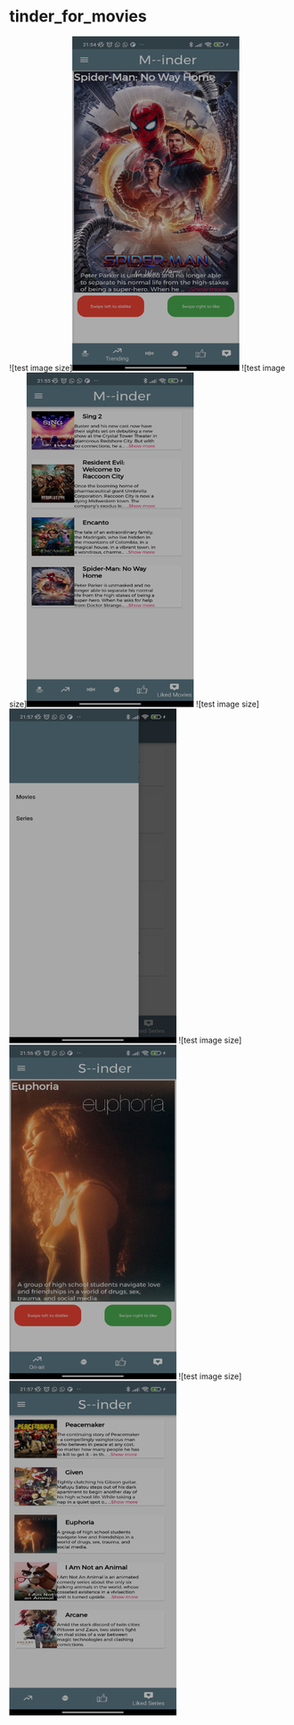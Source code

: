 # tinder_for_movies

![test image size]<img src="https://github.com/Usuwana/Tinder-for-Movies/blob/main/assets/demo/one.jpg" width="300" height="600">
![test image size]<img src="https://github.com/Usuwana/Tinder-for-Movies/blob/main/assets/demo/two.jpg" width="300" height="600">
![test image size]<img src="https://github.com/Usuwana/Tinder-for-Movies/blob/main/assets/demo/three.jpg" width="300" height="600">
![test image size]<img src="https://github.com/Usuwana/Tinder-for-Movies/blob/main/assets/demo/four.jpg" width="300" height="600">
![test image size]<img src="https://github.com/Usuwana/Tinder-for-Movies/blob/main/assets/demo/five.jpg" width="300" height="600">

